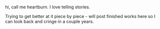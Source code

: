 hi, call me heartburn. I love telling stories.

Trying to get better at it piece by piece - will post finished works here so I can look back and cringe in a couple years.
